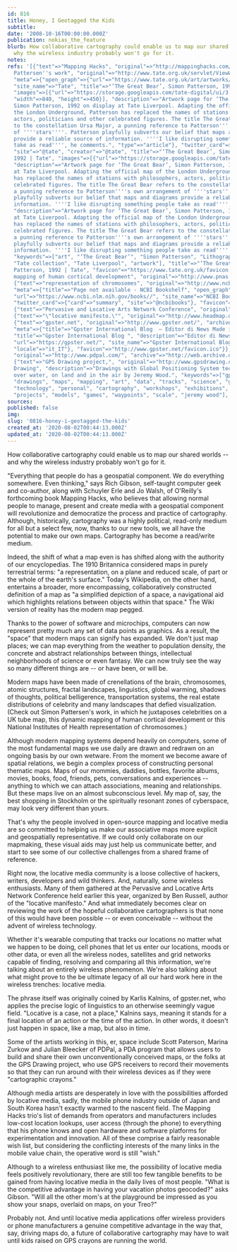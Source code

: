 ```yaml
---
id: 816
title: Honey, I Geotagged the Kids
subtitle: 
date: '2008-10-16T00:00:00.000Z'
publication: nokias_the_feature
blurb: How collaborative cartography could enable us to map our shared worlds -- and
  why the wireless industry probably won't go for it.
notes: 
refs: '[{"text"=>"Mapping Hacks", "original"=>"http://mappinghacks.com/"}, {"text"=>"Simon
  Pattersen''s work", "original"=>"http://www.tate.org.uk/servlet/ViewWork?cgroupid=999999961&workid=21700",
  "meta"=>{"open_graph"=>{"url"=>"https://www.tate.org.uk/art/artworks/patterson-the-great-bear-p77880",
  "site_name"=>"Tate", "title"=>"‘The Great Bear’, Simon Patterson, 1992 | Tate",
  "images"=>[{"url"=>"https://storage.googleapis.com/tate-digital/ui/3.26.0-compressed/tate_social_logo.png",
  "width"=>840, "height"=>450}], "description"=>"Artwork page for ‘The Great Bear’,
  Simon Patterson, 1992 on display at Tate Liverpool. Adapting the official map of
  the London Underground, Patterson has replaced the names of stations with philosophers,
  actors, politicians and other celebrated figures. The title The Great Bear refers
  to the constellation Ursa Major, a punning reference to Patterson''''s own arrangement
  of ''''stars''''. Patterson playfully subverts our belief that maps and diagrams
  provide a reliable source of information. ''''I like disrupting something people
  take as read'''', he comments.", "type"=>"article"}, "twitter_card"=>{"card"=>"summary",
  "site"=>"@tate", "creator"=>"@tate", "title"=>"‘The Great Bear’, Simon Patterson,
  1992 | Tate", "images"=>[{"url"=>"https://storage.googleapis.com/tate-digital/ui/3.26.0-compressed/tate_social_logo.png"}],
  "description"=>"Artwork page for ‘The Great Bear’, Simon Patterson, 1992 on display
  at Tate Liverpool. Adapting the official map of the London Underground, Patterson
  has replaced the names of stations with philosophers, actors, politicians and other
  celebrated figures. The title The Great Bear refers to the constellation Ursa Major,
  a punning reference to Patterson''''s own arrangement of ''''stars''''. Patterson
  playfully subverts our belief that maps and diagrams provide a reliable source of
  information. ''''I like disrupting something people take as read'''', he comments."},
  "description"=>"Artwork page for ‘The Great Bear’, Simon Patterson, 1992 on display
  at Tate Liverpool. Adapting the official map of the London Underground, Patterson
  has replaced the names of stations with philosophers, actors, politicians and other
  celebrated figures. The title The Great Bear refers to the constellation Ursa Major,
  a punning reference to Patterson''''s own arrangement of ''''stars''''. Patterson
  playfully subverts our belief that maps and diagrams provide a reliable source of
  information. ''''I like disrupting something people take as read'''', he comments.",
  "keywords"=>["art", "‘The Great Bear’", "Simon Patterson", "Lithograph on paper",
  "Tate collection", "Tate Liverpool", "artwork"], "title"=>"‘The Great Bear’, Simon
  Patterson, 1992 | Tate", "favicon"=>"https://www.tate.org.uk/favicon.ico"}}, {"text"=>"dynamic
  mapping of human cortical development", "original"=>"http://www.pnas.org/cgi/reprint/101/21/8174"},
  {"text"=>"representation of chromosomes", "original"=>"http://www.ncbi.nlm.nih.gov/books/bv.fcgi?call=bv.View..ShowSection&rid=gnd.chapter.272",
  "meta"=>{"title"=>"Page not available - NCBI Bookshelf", "open_graph"=>{"type"=>"book",
  "url"=>"https://www.ncbi.nlm.nih.gov/books//", "site_name"=>"NCBI Bookshelf", "images"=>[{"url"=>"https://www.ncbi.nlm.nih.gov/corehtml/pmc/pmcgifs/bookshelf/thumbs/th--lrg.png"}]},
  "twitter_card"=>{"card"=>"summary", "site"=>"@ncbibooks"}, "favicon"=>"http://www.ncbi.nlm.nih.gov/favicon.ico"}},
  {"text"=>"Pervasive and Locative Arts Network Conference", "original"=>"http://www.open-plan.org/"},
  {"text"=>"\"locative manifesto.\"", "original"=>"http://www.headmap.org/", "archive"=>"http://web.archive.org/web/20141217050502/http://headmap.org/"},
  {"text"=>"gpster.net", "original"=>"http://www.gpster.net/", "archive"=>"http://web.archive.org/web/20180419131128/http://www.gpster.net/",
  "meta"=>{"title"=>"Gpster International Blog  – Editor di News Made in Italy", "open_graph"=>{"type"=>"website",
  "title"=>"Gpster International Blog ", "description"=>"Editor di News Made in Italy",
  "url"=>"https://gpster.net/", "site_name"=>"Gpster International Blog ", "images"=>[{"url"=>"https://s0.wp.com/i/blank.jpg"}],
  "locale"=>"it_IT"}, "favicon"=>"http://www.gpster.net/favicon.ico"}}, {"text"=>"PDPal,",
  "original"=>"http://www.pdpal.com/", "archive"=>"http://web.archive.org/web/20160416054406/http://www.pdpal.com/"},
  {"text"=>"GPS Drawing project,", "original"=>"http://www.gpsdrawing.com/", "meta"=>{"title"=>"GPS
  Drawing", "description"=>"Drawings with Global Positioning System technology made
  over water, on land and in the air by Jeremy Wood.", "keywords"=>["gps", "drawing",
  "drawings", "maps", "mapping", "art", "data", "tracks", "science", "geography",
  "technology", "personal", "cartography", "workshops", "exhibitions", "gallery",
  "projects", "models", "games", "waypoints", "scale", "jeremy wood"], "favicon"=>"http://www.gpsdrawing.com/favicon.ico"}}]'
sources: 
published: false
img: 
slug: '0816-honey-i-geotagged-the-kids'
created_at: '2020-08-02T00:44:13.000Z'
updated_at: '2020-08-02T00:44:13.000Z'
---
```

How collaborative cartography could enable us to map our shared worlds -- and why the wireless industry probably won't go for it.

  
"Everything that people do has a geospatial component. We do everything somewhere. Even thinking," says Rich Gibson, self-taught computer geek and co-author, along with Schuyler Erle and Jo Walsh, of O'Reilly's forthcoming book Mapping Hacks, who believes that allowing normal people to manage, present and create media with a geospatial component will revolutionize and democratize the process and practice of cartography. Although, historically, cartography was a highly political, read-only medium for all but a select few, now, thanks to our new tools, we all have the potential to make our own maps. Cartography has become a read/write medium.

Indeed, the shift of what a map even is has shifted along with the authority of our encyclopedias. The 1910 Britannica considered maps in purely terrestrial terms: "a representation, on a plane and reduced scale, of part or the whole of the earth's surface." Today's Wikipedia, on the other hand, entertains a broader, more encompassing, collaboratively constructed definition of a map as "a simplified depiction of a space, a navigational aid which highlights relations between objects within that space." The Wiki version of reality has the modern map pegged.

Thanks to the power of software and microchips, computers can now represent pretty much any set of data points as graphics. As a result, the "space" that modern maps can signify has expanded. We don't just map places; we can map everything from the weather to population density, the concrete and abstract relationships between things, intellectual neighborhoods of science or even fantasy. We can now truly see the way so many different things are -- or have been, or will be.

Modern maps have been made of crenellations of the brain, chromosomes, atomic structures, fractal landscapes, linguistics, global warming, shadows of thoughts, political belligerence, transportation systems, the real estate distributions of celebrity and many landscapes that defied visualization. (Check out Simon Pattersen's work, in which he juxtaposes celebrities on a UK tube map, this dynamic mapping of human cortical development or this National Institutes of Health representation of chromosomes.)

Although modern mapping systems depend heavily on computers, some of the most fundamental maps we use daily are drawn and redrawn on an ongoing basis by our own wetware. From the moment we become aware of spatial relations, we begin a complex process of constructing personal thematic maps. Maps of our mommies, daddies, bottles, favorite albums, movies, books, food, friends, pets, conversations and experiences -- anything to which we can attach associations, meaning and relationships. But these maps live on an almost subconscious level. My map of, say, the best shopping in Stockholm or the spiritually resonant zones of cyberspace, may look very different than yours.

That's why the people involved in open-source mapping and locative media are so committed to helping us make our associative maps more explicit and geospatially representative. If we could only collaborate on our mapmaking, these visual aids may just help us communicate better, and start to see some of our collective challenges from a shared frame of reference.

Right now, the locative media community is a loose collective of hackers, writers, developers and wild thinkers. And, naturally, some wireless enthusiasts. Many of them gathered at the Pervasive and Locative Arts Network Conference held earlier this year, organized by Ben Russell, author of the "locative manifesto." And what immediately becomes clear on reviewing the work of the hopeful collaborative cartographers is that none of this would have been possible -- or even conceivable -- without the advent of wireless technology.

Whether it's wearable computing that tracks our locations no matter what we happen to be doing, cell phones that let us enter our locations, moods or other data, or even all the wireless nodes, satellites and grid networks capable of finding, resolving and comparing all this information, we're talking about an entirely wireless phenomenon. We're also talking about what might prove to the be ultimate legacy of all our hard work here in the wireless trenches: locative media.

The phrase itself was originally coined by Karlis Kalnins, of gpster.net, who applies the precise logic of linguistics to an otherwise seemingly vague field. "Locative is a case, not a place," Kalnins says, meaning it stands for a final location of an action or the time of the action. In other words, it doesn't just happen in space, like a map, but also in time.

Some of the artists working in this, er, space include Scott Paterson, Marina Zurkow and Julian Bleecker of PDPal, a PDA program that allows users to build and share their own unconventionally conceived maps, or the folks at the GPS Drawing project, who use GPS receivers to record their movements so that they can run around with their wireless devices as if they were "cartographic crayons."

Although media artists are desperately in love with the possibilities afforded by locative media, sadly, the mobile phone industry outside of Japan and South Korea hasn't exactly warmed to the nascent field. The Mapping Hacks trio's list of demands from operators and manufacturers includes low-cost location lookups, user access (through the phone) to everything that his phone knows and open hardware and software platforms for experimentation and innovation. All of these comprise a fairly reasonable wish list, but considering the conflicting interests of the many links in the mobile value chain, the operative word is still "wish."

Although to a wireless enthusiast like me, the possibility of locative media feels positively revolutionary, there are still too few tangible benefits to be gained from having locative media in the daily lives of most people. "What is the competitive advantage in having your vacation photos geocoded?" asks Gibson. "Will all the other mom's at the playground be impressed as you show your snaps, overlaid on maps, on your Treo?"

Probably not. And until locative media applications offer wireless providers or phone manufacturers a genuine competitive advantage in the way that, say, driving maps do, a future of collaborative cartography may have to wait until kids raised on GPS crayons are running the world.
